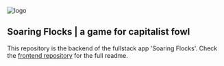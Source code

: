 ![logo](https://user-images.githubusercontent.com/60095327/86928629-194b1580-c135-11ea-93e2-006e52f71a09.png)

## Soaring Flocks | a game for capitalist fowl

This repository is the backend of the fullstack app 'Soaring Flocks'. Check the [frontend repository](https://github.com/Djimovanberlo/soaring-flocks-client/tree/master) for the full readme.
